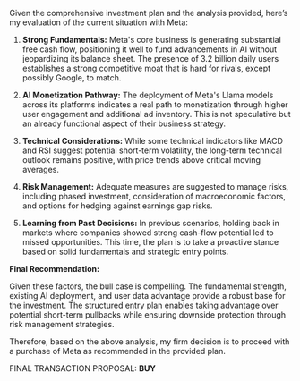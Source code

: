 Given the comprehensive investment plan and the analysis provided, here’s my evaluation of the current situation with Meta:

1. **Strong Fundamentals:** Meta's core business is generating substantial free cash flow, positioning it well to fund advancements in AI without jeopardizing its balance sheet. The presence of 3.2 billion daily users establishes a strong competitive moat that is hard for rivals, except possibly Google, to match.

2. **AI Monetization Pathway:** The deployment of Meta's Llama models across its platforms indicates a real path to monetization through higher user engagement and additional ad inventory. This is not speculative but an already functional aspect of their business strategy.

3. **Technical Considerations:** While some technical indicators like MACD and RSI suggest potential short-term volatility, the long-term technical outlook remains positive, with price trends above critical moving averages.

4. **Risk Management:** Adequate measures are suggested to manage risks, including phased investment, consideration of macroeconomic factors, and options for hedging against earnings gap risks.

5. **Learning from Past Decisions:** In previous scenarios, holding back in markets where companies showed strong cash-flow potential led to missed opportunities. This time, the plan is to take a proactive stance based on solid fundamentals and strategic entry points.

**Final Recommendation:**

Given these factors, the bull case is compelling. The fundamental strength, existing AI deployment, and user data advantage provide a robust base for the investment. The structured entry plan enables taking advantage over potential short-term pullbacks while ensuring downside protection through risk management strategies.

Therefore, based on the above analysis, my firm decision is to proceed with a purchase of Meta as recommended in the provided plan.

FINAL TRANSACTION PROPOSAL: **BUY**